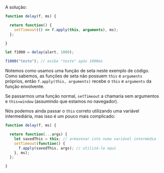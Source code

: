 A solução:

```js run demo
function delay(f, ms) {

  return function() {
    setTimeout(() => f.apply(this, arguments), ms);
  };

}

let f1000 = delay(alert, 1000);

f1000("teste"); // exibe "teste" após 1000ms
```

Notemos como usamos uma função de seta neste exemplo de código. Como sabemos, as funções de seta não possuem `this` e `arguments` próprios, então `f.apply(this, arguments)` recebe o `this` e `arguments` da função envolvente.

Se passarmos uma função normal, `setTimeout` a chamaria sem argumentos e `this=window` (assumindo que estamos no navegador).

Nós podemos ainda passar o `this` correto utilizando uma variável intermediária, mas isso é um pouco mais complicado:

```js
function delay(f, ms) {

  return function(...args) {
    let savedThis = this; // armazenar isto numa variável intermédia
    setTimeout(function() {
      f.apply(savedThis, args); // utilizá-lo aqui
    }, ms);
  };

}
```
